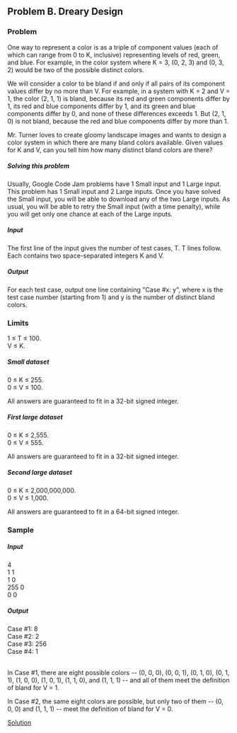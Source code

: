## Problem B. Dreary Design

### Problem

One way to represent a color is as a triple of component values (each of which can range from 0 to K, inclusive) representing levels of red, green, and blue. For example, in the color system where K = 3, (0, 2, 3) and (0, 3, 2) would be two of the possible distinct colors.

We will consider a color to be bland if and only if all pairs of its component values differ by no more than V. For example, in a system with K = 2 and V = 1, the color (2, 1, 1) is bland, because its red and green components differ by 1, its red and blue components differ by 1, and its green and blue components differ by 0, and none of these differences exceeds 1. But (2, 1, 0) is not bland, because the red and blue components differ by more than 1.

Mr. Turner loves to create gloomy landscape images and wants to design a color system in which there are many bland colors available. Given values for K and V, can you tell him how many distinct bland colors are there?

##### Solving this problem

Usually, Google Code Jam problems have 1 Small input and 1 Large input. This problem has 1 Small input and 2 Large inputs. Once you have solved the Small input, you will be able to download any of the two Large inputs. As usual, you will be able to retry the Small input (with a time penalty), while you will get only one chance at each of the Large inputs.

##### Input

The first line of the input gives the number of test cases, T. T lines follow. Each contains two space-separated integers K and V.

##### Output

For each test case, output one line containing "Case #x: y", where x is the test case number (starting from 1) and y is the number of distinct bland colors.

### Limits

1 ≤ T ≤ 100.
<br/>V ≤ K.

##### Small dataset

0 ≤ K ≤ 255.
<br/>0 ≤ V ≤ 100.

All answers are guaranteed to fit in a 32-bit signed integer.

##### First large dataset

0 ≤ K ≤ 2,555.
<br/>0 ≤ V ≤ 555.

All answers are guaranteed to fit in a 32-bit signed integer.

##### Second large dataset

0 ≤ K ≤ 2,000,000,000.
<br/>0 ≤ V ≤ 1,000.

All answers are guaranteed to fit in a 64-bit signed integer.

### Sample

##### Input

4
<br/>1 1
<br/>1 0
<br/>255 0
<br/>0 0

##### Output

Case #1: 8
<br/>Case #2: 2
<br/>Case #3: 256
<br/>Case #4: 1

<br/>
In Case #1, there are eight possible colors -- (0, 0, 0), (0, 0, 1), (0, 1, 0), (0, 1, 1), (1, 0, 0), (1, 0, 1), (1, 1, 0), and (1, 1, 1) -- and all of them meet the definition of bland for V = 1.

In Case #2, the same eight colors are possible, but only two of them -- (0, 0, 0) and (1, 1, 1) -- meet the definition of bland for V = 0.

[Solution](Solve%20B/Solve%20B.md)
